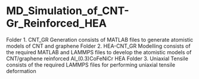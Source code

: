# MD_Simulation_of_CNT-Gr_Reinforced_HEA
Folder 1. CNT_GR Generation consists of MATLAB files to generate atomistic models of CNT and graphene 
Folder 2. HEA-CNT_GR Modelling consists of the required MATLAB and LAMMPS files to develop the atomistic models of CNT/graphene reinforced Al_(0.3)CoFeNiCr HEA
Folder 3. Uniaxial Tensile consists of the required LAMMPS files for performing uniaxial tensile deformation 

